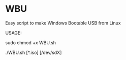 # WBU
Easy script to make Windows Bootable USB from Linux

USAGE:

sudo chmod +x WBU.sh

./WBU.sh [*.iso] [/dev/sdX]
